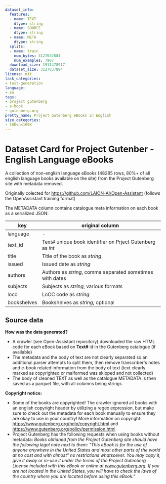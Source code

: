 ```yaml
---
dataset_info:
  features:
  - name: TEXT
    dtype: string
  - name: SOURCE
    dtype: string
  - name: META
    dtype: string
  splits:
  - name: train
    num_bytes: 3127637884
    num_examples: 7907
  download_size: 1911478917
  dataset_size: 3127637884
license: mit
task_categories:
- text-generation
language:
- en
tags:
- project gutenberg
- e-book
- gutenberg.org
pretty_name: Project Gutenberg eBooks in English
size_categories:
- 10K<n<100K
---
```

# Dataset Card for Project Gutenber - English Language eBooks

A collection of non-english language eBooks (48285 rows, 80%+ of all english language books available on the site) from the Project Gutenberg site with metadata removed. 

Originally colected for https://github.com/LAION-AI/Open-Assistant (follows the OpenAssistant training format)

The METADATA column contains catalogue meta information on each book as a serialized JSON:

| key | original column |
|----|----|
| language | - |
| text_id | Text# unique book identifier on Prject Gutenberg as *int* |
| title | Title of the book as *string* |
| issued | Issued date as *string* |
| authors | Authors as *string*, comma separated sometimes with dates |
| subjects | Subjects as *string*, various formats |
| locc | LoCC code as *string* |
| bookshelves | Bookshelves as *string*, optional |

## Source data

**How was the data generated?**

- A crawler (see Open-Assistant repository) downloaded the raw HTML code for 
  each eBook based on **Text#** id in the Gutenberg catalogue (if available)
- The metadata and the body of text are not clearly separated so an additional
  parser attempts to split them, then remove transcriber's notes and e-book 
  related information from the body of text (text clearly marked as copyrighted or 
  malformed was skipped and not collected)
- The body of cleaned TEXT as well as the catalogue METADATA is then saved as
  a parquet file, with all columns being strings

**Copyright notice:**

- Some of the books are copyrighted! The crawler ignored all books
  with an english copyright header by utilizing a regex expression, but make
  sure to check out the metadata for each book manually to ensure they are okay
  to use in your country! More information on copyright:
  https://www.gutenberg.org/help/copyright.html and
  https://www.gutenberg.org/policy/permission.html
- Project Gutenberg has the following requests when using books without
  metadata: _Books obtianed from the Project Gutenberg site should have the
  following legal note next to them: "This eBook is for the use of anyone
  anywhere in the United States and most other parts of the world at no cost and
  with almost" no restrictions whatsoever. You may copy it, give it away or
  re-use it under the terms of the Project Gutenberg License included with this
  eBook or online at www.gutenberg.org. If you are not located in the United
  States, you will have to check the laws of the country where you are located
  before using this eBook."_